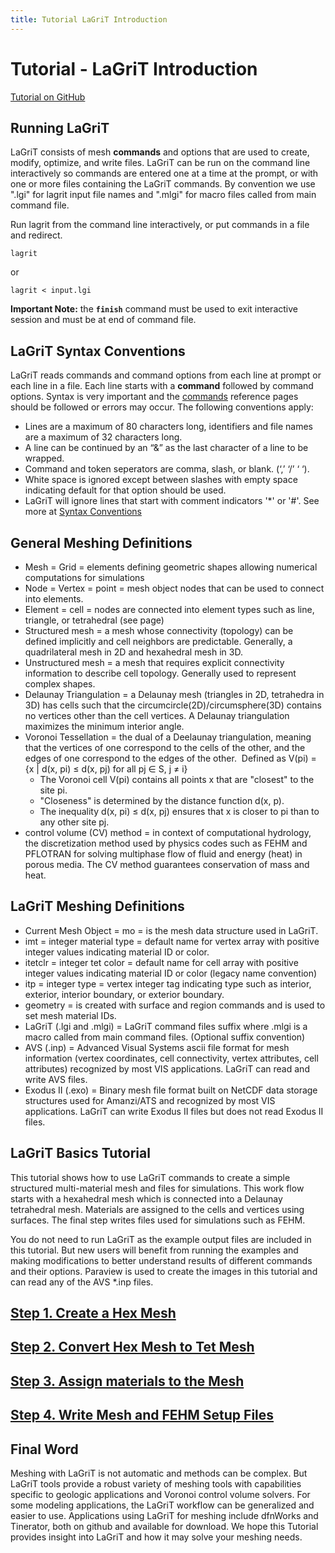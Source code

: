 ```yaml
---
title: Tutorial LaGriT Introduction
---
```


# Tutorial - LaGriT Introduction

<div class="button" id="button-3">
   <div id="circle"></div>
   <a href="{{ "/pages/tutorial/lagrit_introduction/" | relative_url }}">Tutorial on GitHub</a>
</div>


## Running LaGriT

LaGriT consists of mesh **commands** and options that are used to create, modify, optimize, and write files. LaGriT can be run on the command line interactively so commands are entered one at a time at the prompt, or with one or more files containing the LaGriT commands. By convention we use ".lgi" for lagrit input file names and ".mlgi" for macro files called from main command file.

Run lagrit from the command line interactively, or put commands in a file and redirect.
```
lagrit
```
or
```
lagrit < input.lgi
```
**Important Note:** the **`finish`** command must be used to exit interactive session and must be at end of command file.

## LaGriT Syntax Conventions

LaGriT reads commands and command options from each line at prompt or each line in a file. Each line starts with a **command** followed by command options. Syntax is very important and the [commands](https://lanl.github.io/LaGriT/pages/commands.html) reference pages should be followed or errors may occur. The following conventions apply:

- Lines are a maximum of 80 characters long, identifiers and file names are a maximum of 32 characters long.
- A line can be continued by an “&” as the last character of a line to be wrapped.
- Command and token seperators are comma, slash, or blank. (‘,’ ‘/’ ‘ ‘).
- White space is ignored except between slashes with empty space indicating default for that option should be used.
- LaGriT will ignore lines that start with comment indicators '*' or '#'.
See more at [Syntax Conventions](https://lanl.github.io/LaGriT/pages/docs/conventions.html)

## General Meshing Definitions

- Mesh = Grid = elements defining geometric shapes allowing numerical computations for simulations 
- Node = Vertex = point = mesh object nodes that can be used to connect into elements.
- Element = cell = nodes are connected into element types such as line, triangle, or tetrahedral (see page)
- Structured mesh = a mesh whose connectivity (topology) can be defined implicitly and cell neighbors are predictable. Generally, a quadrilateral mesh in 2D and hexahedral mesh in 3D. 
- Unstructured mesh = a mesh that requires explicit connectivity information to describe cell topology. Generally used to represent complex shapes. 
- Delaunay Triangulation = a Delaunay mesh (triangles in 2D, tetrahedra in 3D) has cells such that the circumcircle(2D)/circumsphere(3D) contains no vertices other than the cell vertices. A Delaunay triangulation maximizes the minimum interior angle. 
- Voronoi Tessellation = the dual of a Deelaunay triangulation, meaning that the vertices of one correspond to the cells of the other, and the edges of one correspond to the edges of the other.  Defined as V(pi) = {x | d(x, pi) ≤ d(x, pj) for all pj ∈ S, j ≠ i}  
    - The Voronoi cell V(pi) contains all points x that are "closest" to the site pi.
    - "Closeness" is determined by the distance function d(x, p).
    - The inequality d(x, pi) ≤ d(x, pj) ensures that x is closer to pi than to any other site pj.
- control volume (CV) method = in context of computational hydrology, the discretization method used by physics codes such as FEHM and PFLOTRAN for solving multiphase flow of fluid and energy (heat) in porous media. The CV method guarantees conservation of mass and heat.


## LaGriT Meshing Definitions

- Current Mesh Object = mo = is the mesh data structure used in LaGriT. 
- imt = integer material type = default name for vertex array with positive integer values indicating material ID or color.
- itetclr = integer tet color = default name for cell array with positive integer values indicating material ID or color (legacy name convention)
- itp = integer type = vertex integer tag indicating type such as interior, exterior, interior boundary, or exterior boundary. 
- geometry = is created with surface and region commands and is used to set mesh material IDs. 
- LaGriT (.lgi and .mlgi) = LaGriT command files suffix where .mlgi is a macro called from main command files. (Optional suffix convention) 
- AVS (.inp) = Advanced Visual Systems ascii file format for mesh information (vertex coordinates, cell connectivity, vertex attributes, cell attributes) recognized by most VIS applications. LaGriT can read and write AVS files. 
- Exodus II (.exo) = Binary mesh file format built on NetCDF data storage structures used for Amanzi/ATS and recognized by most VIS applications. LaGriT can write Exodus II files but does not read Exodus II files. 


## LaGriT Basics Tutorial 


This tutorial shows how to use LaGriT commands to create a simple structured multi-material mesh and files for simulations. This work flow starts with a hexahedral mesh which is connected into a Delaunay tetrahedral mesh. Materials are assigned to the cells and vertices using surfaces. The final step writes files used for simulations such as FEHM. 

You do not need to run LaGriT as the example output files are included in this tutorial. But new users will benefit from running the examples and making modifications to better understand results of different commands and their options.  Paraview is used to create the images in this tutorial and can read any of the AVS *.inp files. 


## [Step 1. Create a Hex Mesh](step_01.md)

## [Step 2. Convert Hex Mesh to Tet Mesh](step_02.md)

## [Step 3. Assign materials to the Mesh](step_03.md)

## [Step 4. Write Mesh and FEHM Setup Files](step_04.md) 


## Final Word


Meshing with LaGriT is not automatic and methods can be complex. But LaGriT tools provide a robust variety of meshing tools with capabilities specific to geologic applications and Voronoi control volume solvers. For some modeling applications, the LaGriT workflow can be generalized and easier to use. Applications using LaGriT for meshing include dfnWorks and Tinerator, both on github and available for download. We hope this Tutorial provides insight into LaGriT and how it may solve your meshing needs.

